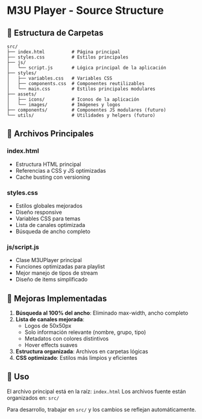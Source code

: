 # M3U Player - Source Structure

## 📁 Estructura de Carpetas

```
src/
├── index.html          # Página principal
├── styles.css          # Estilos principales
├── js/
│   └── script.js       # Lógica principal de la aplicación
├── styles/
│   ├── variables.css   # Variables CSS
│   ├── components.css  # Componentes reutilizables
│   └── main.css        # Estilos principales modulares
├── assets/
│   ├── icons/          # Iconos de la aplicación
│   └── images/         # Imágenes y logos
├── components/         # Componentes JS modulares (futuro)
└── utils/              # Utilidades y helpers (futuro)
```

## 🔧 Archivos Principales

### index.html
- Estructura HTML principal
- Referencias a CSS y JS optimizadas
- Cache busting con versioning

### styles.css
- Estilos globales mejorados
- Diseño responsive
- Variables CSS para temas
- Lista de canales optimizada
- Búsqueda de ancho completo

### js/script.js
- Clase M3UPlayer principal
- Funciones optimizadas para playlist
- Mejor manejo de tipos de stream
- Diseño de items simplificado

## 🎯 Mejoras Implementadas

1. **Búsqueda al 100% del ancho**: Eliminado max-width, ancho completo
2. **Lista de canales mejorada**: 
   - Logos de 50x50px
   - Solo información relevante (nombre, grupo, tipo)
   - Metadatos con colores distintivos
   - Hover effects suaves
3. **Estructura organizada**: Archivos en carpetas lógicas
4. **CSS optimizado**: Estilos más limpios y eficientes

## 🚀 Uso

El archivo principal está en la raíz: `index.html`
Los archivos fuente están organizados en: `src/`

Para desarrollo, trabajar en `src/` y los cambios se reflejan automáticamente.

